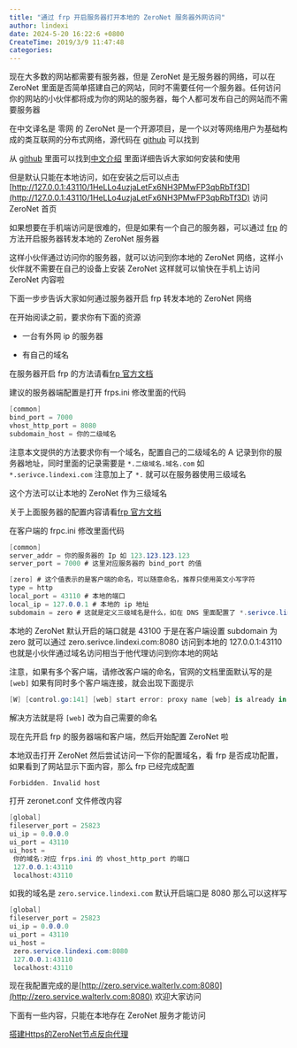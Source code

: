 ```yaml
---
title: "通过 frp 开启服务器打开本地的 ZeroNet 服务器外网访问"
author: lindexi
date: 2024-5-20 16:22:6 +0800
CreateTime: 2019/3/9 11:47:48
categories: 
---
```


现在大多数的网站都需要有服务器，但是 ZeroNet 是无服务器的网络，可以在 ZeroNet 里面是否简单搭建自己的网站，同时不需要任何一个服务器。任何访问你的网站的小伙伴都将成为你的网站的服务器，每个人都可发布自己的网站而不需要服务器

<!--more-->


<!-- CreateTime:2019/3/9 11:47:48 -->

<!-- csdn -->

在中文译名是 零网 的 ZeroNet 是一个开源项目，是一个以对等网络用户为基础构成的类互联网的分布式网络，源代码在 [github](https://github.com/HelloZeroNet/ZeroNet) 可以找到

从 [github](https://github.com/HelloZeroNet/ZeroNet) 里面可以找到[中文介绍](https://github.com/HelloZeroNet/ZeroNet/blob/master/README-zh-cn.md) 里面详细告诉大家如何安装和使用

但是默认只能在本地访问，如在安装之后可以点击 [http://127.0.0.1:43110/1HeLLo4uzjaLetFx6NH3PMwFP3qbRbTf3D](http://127.0.0.1:43110/1HeLLo4uzjaLetFx6NH3PMwFP3qbRbTf3D) 访问 ZeroNet 首页

如果想要在手机端访问是很难的，但是如果有一个自己的服务器，可以通过 [frp](https://github.com/fatedier/frp/blob/master/README_zh.md) 的方法开启服务器转发本地的 ZeroNet 服务器

这样小伙伴通过访问你的服务器，就可以访问到你本地的 ZeroNet 网络，这样小伙伴就不需要在自己的设备上安装 ZeroNet 这样就可以愉快在手机上访问 ZeroNet 内容啦

下面一步步告诉大家如何通过服务器开启 frp 转发本地的 ZeroNet 网络

在开始阅读之前，要求你有下面的资源

- 一台有外网 ip 的服务器

- 有自己的域名

在服务器开启 frp 的方法请看[frp 官方文档](https://github.com/fatedier/frp/blob/master/README_zh.md) 

建议的服务器端配置是打开 frps.ini 修改里面的代码

```csharp
[common]
bind_port = 7000
vhost_http_port = 8080
subdomain_host = 你的二级域名
```

注意本文提供的方法要求你有一个域名，配置自己的二级域名的 A 记录到你的服务器地址，同时里面的记录需要是 `*.二级域名.域名.com` 如 `*.serivce.lindexi.com` 注意加上了 `*.` 就可以在服务器使用三级域名

这个方法可以让本地的 ZeroNet 作为三级域名

关于上面服务器的配置内容请看[frp 官方文档](https://github.com/fatedier/frp/blob/master/README_zh.md) 

在客户端的 frpc.ini 修改里面代码

```csharp
[common]
server_addr = 你的服务器的 Ip 如 123.123.123.123
server_port = 7000 # 这里对应服务器的 bind_port 的值

[zero] # 这个值表示的是客户端的命名，可以随意命名，推荐只使用英文小写字符
type = http 
local_port = 43110 # 本地的端口
local_ip = 127.0.0.1 # 本地的 ip 地址
subdomain = zero # 这就是定义三级域名是什么，如在 DNS 里面配置了 *.serivce.lindexi.com 到你的服务器 ip 那么现在通过 zero.serivce.lindexi.com 就可以访问到你的本文的 127.0.0.1:43110 的服务器
```

本地的 ZeroNet 默认开启的端口就是 43100 于是在客户端设置  subdomain 为 zero 就可以通过 zero.serivce.lindexi.com:8080 访问到本地的 127.0.0.1:43110 也就是小伙伴通过域名访问相当于他代理访问到你本地的网站

注意，如果有多个客户端，请修改客户端的命名，官网的文档里面默认写的是 `[web]` 如果有同时多个客户端连接，就会出现下面提示

```csharp
[W] [control.go:141] [web] start error: proxy name [web] is already in use
```

解决方法就是将 `[web]` 改为自己需要的命名

现在先开启 frp 的服务器端和客户端，然后开始配置 ZeroNet 啦

本地双击打开 ZeroNet 然后尝试访问一下你的配置域名，看 frp 是否成功配置，如果看到了网站显示下面内容，那么 frp 已经完成配置

```csharp
Forbidden. Invalid host
```

打开 zeronet.conf 文件修改内容

```csharp
[global]
fileserver_port = 25823
ui_ip = 0.0.0.0
ui_port = 43110
ui_host = 
 你的域名:对应 frps.ini 的 vhost_http_port 的端口
 127.0.0.1:43110
 localhost:43110
```

如我的域名是 `zero.service.lindexi.com` 默认开启端口是 8080 那么可以这样写

```csharp
[global]
fileserver_port = 25823
ui_ip = 0.0.0.0
ui_port = 43110
ui_host = 
 zero.service.lindexi.com:8080
 127.0.0.1:43110
 localhost:43110
```

现在我配置完成的是[http://zero.service.walterlv.com:8080](http://zero.service.walterlv.com:8080) 欢迎大家访问

下面有一些内容，只能在本地存在 ZeroNet 服务才能访问

[搭建Https的ZeroNet节点反向代理](http://127.0.0.1:43110/1FjA71G8f9vBkZcpL31vbijR6fq2ybXLEf/?Post:2:%E6%90%AD%E5%BB%BAHttps%E7%9A%84ZeroNet%E8%8A%82%E7%82%B9%E5%8F%8D%E5%90%91%E4%BB%A3%E7%90%86 )

